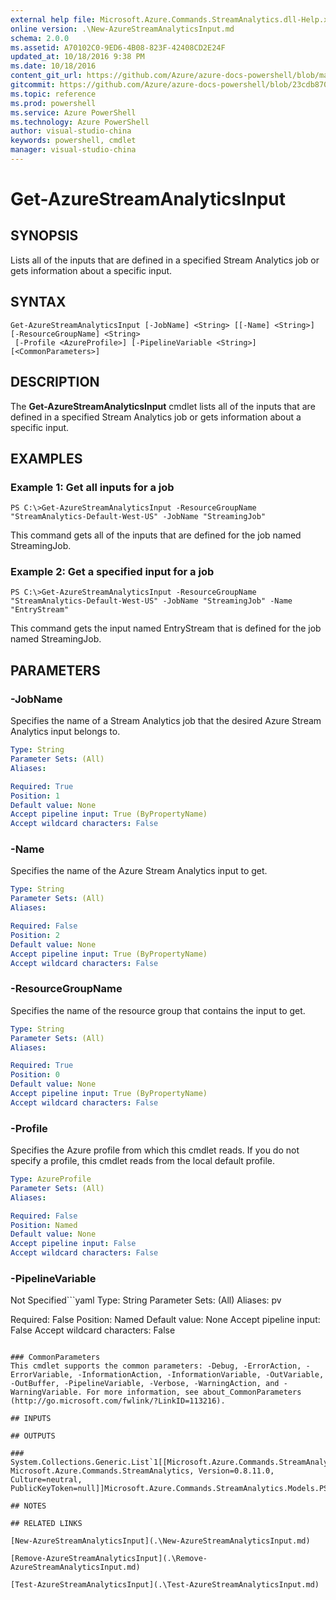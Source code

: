 ```yaml
---
external help file: Microsoft.Azure.Commands.StreamAnalytics.dll-Help.xml
online version: .\New-AzureStreamAnalyticsInput.md
schema: 2.0.0
ms.assetid: A70102C0-9ED6-4B08-823F-42408CD2E24F
updated_at: 10/18/2016 9:38 PM
ms.date: 10/18/2016
content_git_url: https://github.com/Azure/azure-docs-powershell/blob/master/azureps-cmdlets-docs/ResourceManager/AzureRM.StreamAnalytics/v0.9.8/Get-AzureStreamAnalyticsInput.md
gitcommit: https://github.com/Azure/azure-docs-powershell/blob/23cdb8705d4ab9807c0e21b238f3b134a7d49c7d/azureps-cmdlets-docs/ResourceManager/AzureRM.StreamAnalytics/v0.9.8/Get-AzureStreamAnalyticsInput.md
ms.topic: reference
ms.prod: powershell
ms.service: Azure PowerShell
ms.technology: Azure PowerShell
author: visual-studio-china
keywords: powershell, cmdlet
manager: visual-studio-china
---
```


# Get-AzureStreamAnalyticsInput

## SYNOPSIS
Lists all of the inputs that are defined in a specified Stream Analytics job or gets information about a specific input.

## SYNTAX

```
Get-AzureStreamAnalyticsInput [-JobName] <String> [[-Name] <String>] [-ResourceGroupName] <String>
 [-Profile <AzureProfile>] [-PipelineVariable <String>] [<CommonParameters>]
```

## DESCRIPTION
The **Get-AzureStreamAnalyticsInput** cmdlet lists all of the inputs that are defined in a specified Stream Analytics job or gets information about a specific input.

## EXAMPLES

### Example 1: Get all inputs for a job
```
PS C:\>Get-AzureStreamAnalyticsInput -ResourceGroupName "StreamAnalytics-Default-West-US" -JobName "StreamingJob"
```

This command gets all of the inputs that are defined for the job named StreamingJob.

### Example 2: Get a specified input for a job
```
PS C:\>Get-AzureStreamAnalyticsInput -ResourceGroupName "StreamAnalytics-Default-West-US" -JobName "StreamingJob" -Name "EntryStream"
```

This command gets the input named EntryStream that is defined for the job named StreamingJob.

## PARAMETERS

### -JobName
Specifies the name of a Stream Analytics job that the desired Azure Stream Analytics input belongs to.

```yaml
Type: String
Parameter Sets: (All)
Aliases: 

Required: True
Position: 1
Default value: None
Accept pipeline input: True (ByPropertyName)
Accept wildcard characters: False
```

### -Name
Specifies the name of the Azure Stream Analytics input to get.

```yaml
Type: String
Parameter Sets: (All)
Aliases: 

Required: False
Position: 2
Default value: None
Accept pipeline input: True (ByPropertyName)
Accept wildcard characters: False
```

### -ResourceGroupName
Specifies the name of the resource group that contains the input to get.

```yaml
Type: String
Parameter Sets: (All)
Aliases: 

Required: True
Position: 0
Default value: None
Accept pipeline input: True (ByPropertyName)
Accept wildcard characters: False
```

### -Profile
Specifies the Azure profile from which this cmdlet reads.
If you do not specify a profile, this cmdlet reads from the local default profile.

```yaml
Type: AzureProfile
Parameter Sets: (All)
Aliases: 

Required: False
Position: Named
Default value: None
Accept pipeline input: False
Accept wildcard characters: False
```

### -PipelineVariable
Not Specified```yaml
Type: String
Parameter Sets: (All)
Aliases: pv

Required: False
Position: Named
Default value: None
Accept pipeline input: False
Accept wildcard characters: False
```

### CommonParameters
This cmdlet supports the common parameters: -Debug, -ErrorAction, -ErrorVariable, -InformationAction, -InformationVariable, -OutVariable, -OutBuffer, -PipelineVariable, -Verbose, -WarningAction, and -WarningVariable. For more information, see about_CommonParameters (http://go.microsoft.com/fwlink/?LinkID=113216).

## INPUTS

## OUTPUTS

### System.Collections.Generic.List`1[[Microsoft.Azure.Commands.StreamAnalytics.Models.PSInput, Microsoft.Azure.Commands.StreamAnalytics, Version=0.8.11.0, Culture=neutral, PublicKeyToken=null]]Microsoft.Azure.Commands.StreamAnalytics.Models.PSInput

## NOTES

## RELATED LINKS

[New-AzureStreamAnalyticsInput](.\New-AzureStreamAnalyticsInput.md)

[Remove-AzureStreamAnalyticsInput](.\Remove-AzureStreamAnalyticsInput.md)

[Test-AzureStreamAnalyticsInput](.\Test-AzureStreamAnalyticsInput.md)


